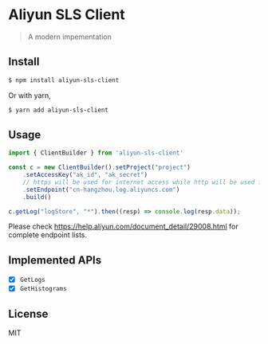 # Aliyun SLS Client

> A modern impementation

## Install

```bash
$ npm install aliyun-sls-client
```

Or with yarn,

```bash
$ yarn add aliyun-sls-client
```

## Usage

```typescript
import { ClientBuilder } from 'aliyun-sls-client'

const c = new ClientBuilder().setProject("project")
    .setAccessKey("ak_id", "ak_secret")
    // https will be used for internet access while http will be used for intranet access
    .setEndpoint("cn-hangzhou.log.aliyuncs.com")
    .build()

c.getLog("logStore", "*").then((resp) => console.log(resp.data));
```

Please check https://help.aliyun.com/document_detail/29008.html for complete endpoint lists.

## Implemented APIs

- [x] `GetLogs`
- [x] `GetHistograms`

## License

MIT
